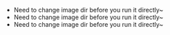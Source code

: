 * Need to change image dir before you run it directly~
* Need to change image dir before you run it directly~
* Need to change image dir before you run it directly~
